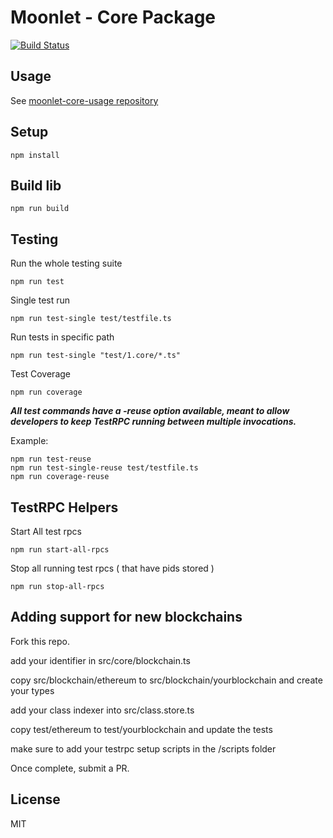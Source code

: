# Moonlet - Core Package

[![Build Status](https://travis-ci.org/cryptolandtech/moonlet-core.svg?branch=master)](https://travis-ci.org/cryptolandtech/moonlet-core)

## Usage

See [moonlet-core-usage repository](https://github.com/cryptolandtech/moonlet-core-usage)

## Setup

`npm install`

## Build lib

`npm run build`

## Testing

Run the whole testing suite

```doc
npm run test
```

Single test run

```doc
npm run test-single test/testfile.ts
```

Run tests in specific path

```doc
npm run test-single "test/1.core/*.ts"
```

Test Coverage

```doc
npm run coverage
```

***All test commands have a -reuse option available, meant to allow developers to keep TestRPC running between multiple invocations.***

Example:

```doc
npm run test-reuse
npm run test-single-reuse test/testfile.ts
npm run coverage-reuse
```

## TestRPC Helpers

Start All test rpcs

```doc
npm run start-all-rpcs
```

Stop all running test rpcs ( that have pids stored )

```doc
npm run stop-all-rpcs
```

## Adding support for new blockchains

Fork this repo.

add your identifier in src/core/blockchain.ts

copy src/blockchain/ethereum to src/blockchain/yourblockchain and create your types

add your class indexer into src/class.store.ts

copy test/ethereum to test/yourblockchain and update the tests

make sure to add your testrpc setup scripts in the /scripts folder

Once complete, submit a PR.

## License

MIT